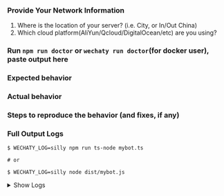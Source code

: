 ### Provide Your Network Information

1. Where is the location of your server? (i.e. City, or In/Out China)
1. Which cloud platform(AliYun/Qcloud/DigitalOcean/etc) are you using?

### Run `npm run doctor` or `wechaty run doctor`(for docker user), paste output here 



### Expected behavior



### Actual behavior



### Steps to reproduce the behavior (and fixes, if any)



### Full Output Logs

```shell
$ WECHATY_LOG=silly npm run ts-node mybot.ts

# or 

$ WECHATY_LOG=silly node dist/mybot.js
```

<details>
<summary>
Show Logs
</summary>

### Paste the full output logs here with `WECHATY_LOG=silly` set 

```shell
# PASTE FULL LOG OUTPUT AT HERE:



```
</details>
